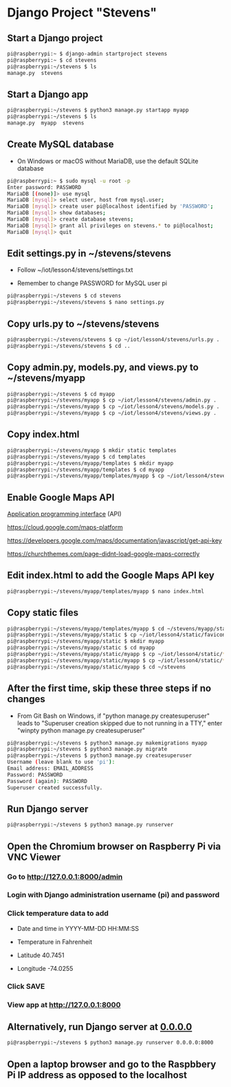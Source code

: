 # Django Project "Stevens"

## Start a Django project
```sh
pi@raspberrypi:~ $ django-admin startproject stevens
pi@raspberrypi:~ $ cd stevens
pi@raspberrypi:~/stevens $ ls
manage.py  stevens
```

## Start a Django app
```sh
pi@raspberrypi:~/stevens $ python3 manage.py startapp myapp
pi@raspberrypi:~/stevens $ ls
manage.py  myapp  stevens
```

## Create MySQL database
* On Windows or macOS without MariaDB, use the default SQLite database
```sh
pi@raspberrypi:~ $ sudo mysql -u root -p
Enter password: PASSWORD
MariaDB [(none)]> use mysql
MariaDB [mysql]> select user, host from mysql.user;
MariaDB [mysql]> create user pi@localhost identified by 'PASSWORD';
MariaDB [mysql]> show databases;
MariaDB [mysql]> create database stevens;
MariaDB [mysql]> grant all privileges on stevens.* to pi@localhost;
MariaDB [mysql]> quit
```
## Edit settings.py in ~/stevens/stevens

* Follow ~/iot/lesson4/stevens/settings.txt

* Remember to change PASSWORD for MySQL user pi
```sh
pi@raspberrypi:~/stevens $ cd stevens
pi@raspberrypi:~/stevens/stevens $ nano settings.py
```
## Copy urls.py to ~/stevens/stevens
```sh
pi@raspberrypi:~/stevens/stevens $ cp ~/iot/lesson4/stevens/urls.py .
pi@raspberrypi:~/stevens/stevens $ cd ..
```
## Copy admin.py, models.py, and views.py to ~/stevens/myapp
```sh
pi@raspberrypi:~/stevens $ cd myapp
pi@raspberrypi:~/stevens/myapp $ cp ~/iot/lesson4/stevens/admin.py .
pi@raspberrypi:~/stevens/myapp $ cp ~/iot/lesson4/stevens/models.py .
pi@raspberrypi:~/stevens/myapp $ cp ~/iot/lesson4/stevens/views.py .
```
## Copy index.html
```sh
pi@raspberrypi:~/stevens/myapp $ mkdir static templates
pi@raspberrypi:~/stevens/myapp $ cd templates
pi@raspberrypi:~/stevens/myapp/templates $ mkdir myapp
pi@raspberrypi:~/stevens/myapp/templates $ cd myapp
pi@raspberrypi:~/stevens/myapp/templates/myapp $ cp ~/iot/lesson4/stevens/index.html .
```
## Enable Google Maps API

[Application programming interface](https://en.wikipedia.org/wiki/Application_programming_interface) (API)

https://cloud.google.com/maps-platform

https://developers.google.com/maps/documentation/javascript/get-api-key

https://churchthemes.com/page-didnt-load-google-maps-correctly

## Edit index.html to add the Google Maps API key
```sh
pi@raspberrypi:~/stevens/myapp/templates/myapp $ nano index.html
```
## Copy static files
```sh
pi@raspberrypi:~/stevens/myapp/templates/myapp $ cd ~/stevens/myapp/static
pi@raspberrypi:~/stevens/myapp/static $ cp ~/iot/lesson4/static/favicon.ico .
pi@raspberrypi:~/stevens/myapp/static $ mkdir myapp
pi@raspberrypi:~/stevens/myapp/static $ cd myapp
pi@raspberrypi:~/stevens/myapp/static/myapp $ cp ~/iot/lesson4/static/*css .
pi@raspberrypi:~/stevens/myapp/static/myapp $ cp ~/iot/lesson4/static/*js .
pi@raspberrypi:~/stevens/myapp/static/myapp $ cd ~/stevens
```
## After the first time, skip these three steps if no changes
* From Git Bash on Windows, if "python manage.py createsuperuser" leads to "Superuser creation skipped due to not running in a TTY," enter "winpty python manage.py createsuperuser"
```sh
pi@raspberrypi:~/stevens $ python3 manage.py makemigrations myapp
pi@raspberrypi:~/stevens $ python3 manage.py migrate
pi@raspberrypi:~/stevens $ python3 manage.py createsuperuser
Username (leave blank to use 'pi'):
Email address: EMAIL_ADDRESS
Password: PASSWORD
Password (again): PASSWORD
Superuser created successfully.
```
## Run Django server
```sh
pi@raspberrypi:~/stevens $ python3 manage.py runserver
```
## Open the Chromium browser on Raspberry Pi via VNC Viewer

### Go to http://127.0.0.1:8000/admin

### Login with Django administration username (pi) and password

### Click temperature data to add 

* Date and time in YYYY-MM-DD HH:MM:SS

* Temperature in Fahrenheit

* Latitude 40.7451

* Longitude -74.0255

### Click SAVE

### View app at http://127.0.0.1:8000

## Alternatively, run Django server at [0.0.0.0](https://en.wikipedia.org/wiki/0.0.0.0)
```sh
pi@raspberrypi:~/stevens $ python3 manage.py runserver 0.0.0.0:8000
```
## Open a laptop browser and go to the Raspbbery Pi IP address as opposed to the localhost
